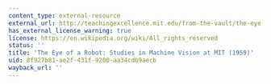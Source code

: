 ```yaml
---
content_type: external-resource
external_url: http://teachingexcellence.mit.edu/from-the-vault/the-eye-of-a-robot-studies-in-machine-vision-at-mit-and-tx-o-computer-1959
has_external_license_warning: true
license: https://en.wikipedia.org/wiki/All_rights_reserved
status: ''
title: 'The Eye of a Robot: Studies in Machine Vision at MIT (1959)'
uid: 8f927b81-ae2f-431f-9200-aa34cdb9aecb
wayback_url: ''
---
```

